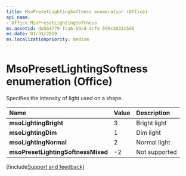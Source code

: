 ```yaml
---
title: MsoPresetLightingSoftness enumeration (Office)
api_name:
- Office.MsoPresetLightingSoftness
ms.assetid: da5b4779-fca6-59cd-4cfe-599c3033c5d0
ms.date: 01/31/2019
ms.localizationpriority: medium
---
```



# MsoPresetLightingSoftness enumeration (Office)

Specifies the intensity of light used on a shape.

|Name|Value|Description|
|:-----|:-----|:-----|
|**msoLightingBright**|3|Bright light |
|**msoLightingDim**|1|Dim light |
|**msoLightingNormal**|2|Normal light |
|**msoPresetLightingSoftnessMixed**|-2|Not supported |

[!include[Support and feedback](~/includes/feedback-boilerplate.md)]
